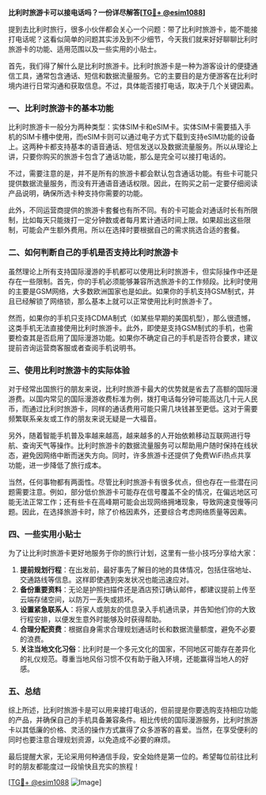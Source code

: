 **比利时旅游卡可以接电话吗？一份详尽解答[[TG💪+ @esim1088](https://t.me/s/esim1088)]**

提到去比利时旅行，很多小伙伴都会关心一个问题：带了比利时旅游卡，能不能接打电话呢？这看似简单的问题其实涉及到不少细节，今天我们就来好好聊聊比利时旅游卡的功能、适用范围以及一些实用的小贴士。

首先，我们得了解什么是比利时旅游卡。比利时旅游卡是一种为游客设计的便捷通信工具，通常包含通话、短信和数据流量服务。它的主要目的是方便游客在比利时境内进行日常沟通和获取信息。不过，具体能否接打电话，取决于几个关键因素。

### **一、比利时旅游卡的基本功能**

比利时旅游卡一般分为两种类型：实体SIM卡和eSIM卡。实体SIM卡需要插入手机的SIM卡槽中使用，而eSIM卡则可以通过电子方式下载到支持eSIM功能的设备上。这两种卡都支持基本的语音通话、短信发送以及数据流量服务。所以从理论上讲，只要你购买的旅游卡包含了通话功能，那么是完全可以接打电话的。

不过，需要注意的是，并不是所有的旅游卡都会默认包含通话功能。有些卡可能只提供数据流量服务，而没有开通语音通话权限。因此，在购买之前一定要仔细阅读产品说明，确保所选卡种支持你需要的功能。

此外，不同运营商提供的旅游卡套餐也有所不同。有的卡可能会对通话时长有所限制，比如每天只能拨打一定分钟数或者每月累计通话时间上限。如果超出这些限制，可能会产生额外费用。所以在选择时要根据自己的需求挑选合适的套餐。

### **二、如何判断自己的手机是否支持比利时旅游卡**

虽然理论上所有支持国际漫游的手机都可以使用比利时旅游卡，但实际操作中还是存在一些限制。首先，你的手机必须能够兼容所选旅游卡的工作频段。比利时使用的主要是GSM网络，大多数欧洲国家也是如此。如果你的手机支持GSM制式，并且已经解锁了网络锁，那么基本上就可以正常使用比利时旅游卡了。

然而，如果你的手机只支持CDMA制式（如某些早期的美国机型），那么很遗憾，这类手机无法直接使用比利时旅游卡。此外，即使是支持GSM制式的手机，也需要检查其是否启用了国际漫游功能。如果你不确定自己的手机是否符合要求，建议提前咨询运营商客服或者查阅手机说明书。

### **三、使用比利时旅游卡的实际体验**

对于经常出国旅行的朋友来说，比利时旅游卡最大的优势就是省去了高额的国际漫游费。以国内常见的国际漫游收费标准为例，拨打电话每分钟可能高达几十元人民币，而通过比利时旅游卡，同样的通话费用可能只需几块钱甚至更低。这对于需要频繁联系亲友或工作的朋友来说无疑是一大福音。

另外，随着智能手机普及率越来越高，越来越多的人开始依赖移动互联网进行导航、查询天气等操作。比利时旅游卡的数据流量服务可以帮助用户随时保持在线状态，避免因网络中断而迷失方向。同时，许多旅游卡还提供了免费WiFi热点共享功能，进一步降低了旅行成本。

当然，任何事物都有两面性。尽管比利时旅游卡有很多优点，但也存在一些潜在问题需要注意。例如，部分低价旅游卡可能存在信号覆盖不全的情况，在偏远地区可能无法正常工作；还有些卡在高峰期可能会出现网络拥堵现象，导致网速变慢等问题。因此，在选择旅游卡时，除了价格因素外，还要综合考虑网络质量等因素。

### **四、一些实用小贴士**

为了让比利时旅游卡更好地服务于你的旅行计划，这里有一些小技巧分享给大家：

1. **提前规划行程**：在出发前，最好事先了解目的地的具体情况，包括住宿地址、交通路线等信息。这样即使遇到突发状况也能迅速应对。
2. **备份重要资料**：无论是护照扫描件还是酒店预订确认邮件，都建议提前上传至云端存储空间，以防万一丢失或损坏。
3. **设置紧急联系人**：将家人或朋友的信息录入手机通讯录，并告知他们你的大致行程安排，以便发生意外时能够及时获得帮助。
4. **合理分配资费**：根据自身需求合理规划通话时长和数据流量额度，避免不必要的浪费。
5. **关注当地文化习俗**：比利时是一个多元文化的国家，不同地区可能存在差异化的礼仪规范。尊重当地风俗习惯不仅有助于融入环境，还能赢得当地人的好感。

### **五、总结**

综上所述，比利时旅游卡是可以用来接打电话的，但前提是你要选购支持相应功能的产品，并确保自己的手机具备兼容条件。相比传统的国际漫游服务，比利时旅游卡以其低廉的价格、灵活的操作方式赢得了众多游客的喜爱。当然，在享受便利的同时也要注意合理规划资源，以免造成不必要的麻烦。

最后提醒大家，无论采用何种通信手段，安全始终是第一位的。希望每位前往比利时的朋友都能度过一段愉快且充实的旅程！

[[TG💪+ @esim1088](https://t.me/s/esim1088) ![Image](https://i.postimg.cc/4NQfJmqS/Snipaste-2025-05-13-00-14-12.png)]